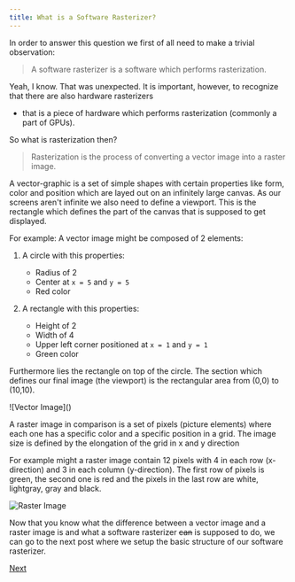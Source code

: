 ```yaml
---
title: What is a Software Rasterizer?
---
```


In order to answer this question we first of all need to make a trivial
observation:

> A software rasterizer is a software which performs rasterization.

Yeah, I know. That was unexpected.
It is important, however, to recognize that there are also hardware rasterizers
- that is a piece of hardware which performs rasterization
(commonly a part of GPUs).

So what is rasterization then?

> Rasterization is the process of converting a vector image into a raster image.

A vector-graphic is a set of simple shapes
with certain properties like form, color and position which are layed out
on an infinitely large canvas.
As our screens aren't infinite we also need to define a viewport.
This is the rectangle which defines the part of the canvas that is
supposed to get displayed.

For example: A vector image might be composed of 2 elements:

1. A circle with this properties:
	- Radius of 2
	- Center at `x = 5` and `y = 5`
	- Red color

1. A rectangle with this properties:
	- Height of 2
	- Width of 4
	- Upper left corner positioned at `x = 1` and `y = 1`
	- Green color

Furthermore lies the rectangle on top of the circle.
The section which defines our final image (the viewport)
is the rectangular area from (0,0) to (10,10).

![Vector Image](\)


A raster image in comparison is a set of pixels (picture elements) where each
one has a specific color and a specific position in a grid.
The image size is defined by the elongation of the grid in x and y direction

For example might a raster image contain 12 pixels with 4 in each row
(x-direction) and 3 in each column (y-direction).
The first row of pixels is green, the second one is red and the pixels in
the last row are white, lightgray, gray and black.

![Raster Image](/)

Now that you know what the difference
between a vector image and a raster image is and what a software rasterizer
~~can~~ is supposed to do,
we can go to the next post where we setup the basic structure of our
software rasterizer.

[Next](/)
